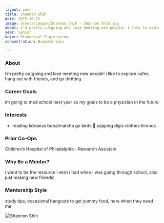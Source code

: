 ```yaml
---
layout: post
title: Shannon Shih
date: 2025-10-21
image: assets/images/Shannon_Shih - Shannon Shih.jpg
about: i’m pretty outgoing and love meeting new people! i like to explore cafes, hang out with friends, and go thrifting
year: Senior
major: Biomedical Engineering
concentration: Biomaterials

---
```


### About

i’m pretty outgoing and love meeting new people! i like to explore cafes, hang out with friends, and go thrifting

### Career Goals

im going to med school next year so my goals to be a physician in the future

### Interests

- reading
kdramas 
boba/matcha
go birds 🦅 
yapping
digis
clothes 
hironos

### Prior Co-Ops

Children’s Hospital of Philadelphia - Research Assistant

### Why Be a Mentor?

i want to be the resource i wish i had when i was going through school, also just making new friends!

### Mentorship Style

study tips, occasional hangouts to get yummy food, here when they need me
<div class="text-center my-5">
    <img src="https://sase-drexel.github.io/mentorship-2025/assets/images/Shannon_Shih - Shannon Shih.jpg" alt="Shannon Shih" class="rounded post-img" />
</div>
